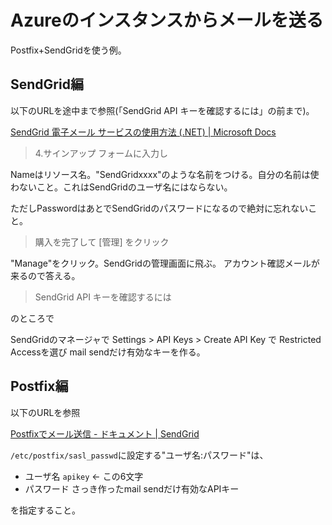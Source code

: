 # Azureのインスタンスからメールを送る

Postfix+SendGridを使う例。

## SendGrid編

以下のURLを途中まで参照(「SendGrid API キーを確認するには」の前まで)。

[SendGrid 電子メール サービスの使用方法 (.NET) | Microsoft Docs](https://docs.microsoft.com/ja-jp/azure/sendgrid-dotnet-how-to-send-email)

> 4.サインアップ フォームに入力し

Nameはリソース名。"SendGridxxxx"のような名前をつける。自分の名前は使わないこと。これはSendGridのユーザ名にはならない。

ただしPasswordはあとでSendGridのパスワードになるので絶対に忘れないこと。

> 購入を完了して [管理] をクリック

"Manage"をクリック。SendGridの管理画面に飛ぶ。
アカウント確認メールが来るので答える。

> SendGrid API キーを確認するには

のところで

SendGridのマネージャで
Settings > API Keys > Create API Key
で
Restricted Accessを選び
mail sendだけ有効なキーを作る。


## Postfix編

以下のURLを参照

[Postfixでメール送信 - ドキュメント | SendGrid](https://sendgrid.kke.co.jp/docs/Integrate/Mail_Servers/postfix.html)

`/etc/postfix/sasl_passwd`に設定する"ユーザ名:パスワード"は、
- ユーザ名 `apikey` <- この6文字
- パスワード さっき作ったmail sendだけ有効なAPIキー

を指定すること。

